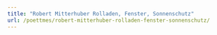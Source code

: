 ```yaml
---
title: "Robert Mitterhuber Rolladen, Fenster, Sonnenschutz"
url: /poettmes/robert-mitterhuber-rolladen-fenster-sonnenschutz/
---
```

